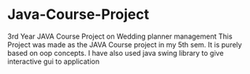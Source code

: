 # Java-Course-Project
3rd Year JAVA Course Project on Wedding planner management 
This Project was made as the JAVA Course project in my 5th sem.
It is purely based on oop concepts. 
I have also used java swing library to give interactive gui to application
